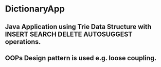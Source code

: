 # DictionaryApp

## Java Application using Trie Data Structure with INSERT SEARCH DELETE AUTOSUGGEST operations.
## OOPs Design pattern is used e.g. loose coupling.
